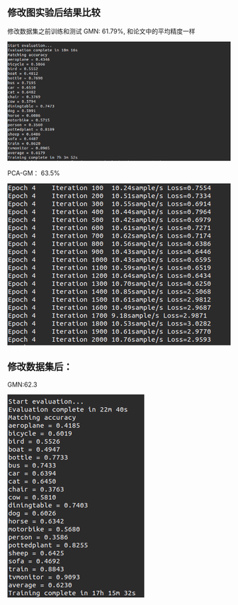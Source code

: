 ## 修改图实验后结果比较
修改数据集之前训练和测试
GMN: 61.79%, 和论文中的平均精度一样

![image-20210624103716386](image-20210624103716386.png)

PCA-GM： 63.5%


![image-20210624102832909](image-20210624102832909.png)





## 修改数据集后：

GMN:62.3

![image-20210709104528774](image-20210709104528774.png)



